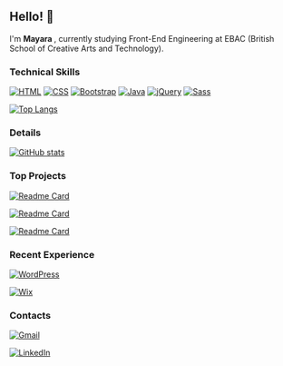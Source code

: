 ## Hello! 👋
I'm <strong> Mayara </strong>, currently studying Front-End Engineering at EBAC (British School of Creative Arts and Technology).

### Technical Skills
[![HTML](https://img.shields.io/badge/HTML-%23E34F26.svg?logo=html5&logoColor=white)](#)
[![CSS](https://img.shields.io/badge/CSS-639?logo=css&logoColor=fff)](#)
[![Bootstrap](https://img.shields.io/badge/Bootstrap-7952B3?logo=bootstrap&logoColor=fff)](#)
[![Java](https://img.shields.io/badge/Java-%23ED8B00.svg?logo=openjdk&logoColor=white)](#)
[![jQuery](https://img.shields.io/badge/jQuery-0769AD?logo=jquery&logoColor=fff)](#)
[![Sass](https://img.shields.io/badge/Sass-C69?logo=sass&logoColor=fff)](#)

[![Top Langs](https://github-readme-stats.vercel.app/api/top-langs/?username=MayaraSH&layout=compact&theme=dracula)](https://github.com/MayaraSH)

### Details

[![GitHub stats](https://github-readme-stats.vercel.app/api?username=MayaraSH&show_icons=true&theme=dracula&include_all_commits=true&count_private=true)](https://github.com/MayaraSH)

### Top Projects

[![Readme Card](https://github-readme-stats.vercel.app/api/pin/?username=MayaraSH&repo=profile&theme=dracula)](https://github.com/MayaraSH/profile)
<br>

[![Readme Card](https://github-readme-stats.vercel.app/api/pin/?username=MayaraSH&repo=clone_disneyplus&theme=dracula)](https://github.com/MayaraSH/clone_disneyplus)
<br>

[![Readme Card](https://github-readme-stats.vercel.app/api/pin/?username=MayaraSH&repo=projeto3&theme=dracula)](https://github.com/MayaraSH/projeto3)


### Recent Experience
[![WordPress](https://img.shields.io/badge/WordPress-%2321759B.svg?logo=wordpress&logoColor=white)](#)

[![Wix](https://img.shields.io/badge/Wix-%23000000.svg?logo=wix&logoColor=white)](#)

### Contacts

[![Gmail](https://img.shields.io/badge/Gmail-D14836?logo=gmail&logoColor=white)](mailto:mayara.workmail@gmail.com)

[![LinkedIn](https://custom-icon-badges.demolab.com/badge/LinkedIn-0A66C2?logo=linkedin-white&logoColor=fff)](https://www.linkedin.com/in/mayara-cristina-do-amaral/)
